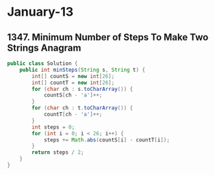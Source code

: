 # January-13 

## 1347. Minimum Number of Steps To Make Two Strings Anagram

```java
public class Solution {
    public int minSteps(String s, String t) {
        int[] countS = new int[26];
        int[] countT = new int[26];
        for (char ch : s.toCharArray()) {
            countS[ch - 'a']++;
        }
        for (char ch : t.toCharArray()) {
            countT[ch - 'a']++;
        }
        int steps = 0;
        for (int i = 0; i < 26; i++) {
            steps += Math.abs(countS[i] - countT[i]);
        }
        return steps / 2;  
    }
}
